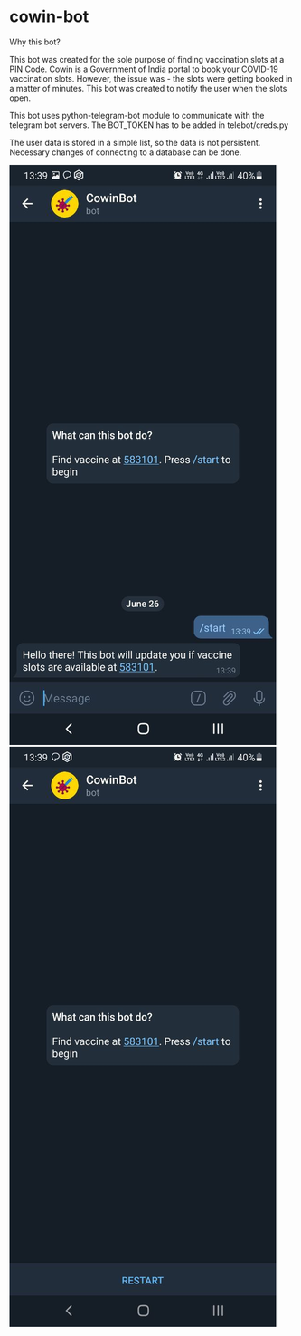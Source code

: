# cowin-bot

Why this bot?

This bot was created for the sole purpose of finding vaccination slots at a PIN Code. Cowin is a Government of India portal to book your COVID-19 vaccination slots. However, the issue was - the slots were getting booked in a matter of minutes. This bot was created to notify the user when the slots open.

This bot uses python-telegram-bot module to communicate with the telegram bot servers. The BOT_TOKEN has to be added in telebot/creds.py

The user data is stored in a simple list, so the data is not persistent. Necessary changes of connecting to a database can be done. 

![start](https://github.com/GSNikhil/cowin-bot/blob/main/images/start.jpg) ![begin](https://github.com/GSNikhil/cowin-bot/blob/main/images/welcome.jpg)
